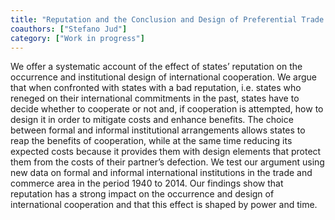 ```yaml
---
title: "Reputation and the Conclusion and Design of Preferential Trade Agreements"
coauthors: ["Stefano Jud"]
category: ["Work in progress"]
---
```

We offer a systematic account of the effect of states’ reputation on the occurrence and institutional design
of international cooperation. We argue that when confronted with states with a bad reputation, i.e. states
who reneged on their international commitments in the past, states have to decide whether to cooperate
or not and, if cooperation is attempted, how to design it in order to mitigate costs and enhance benefits.
The choice between formal and informal institutional arrangements allows states to reap the benefits of
cooperation, while at the same time reducing its expected costs because it provides them with design
elements that protect them from the costs of their partner’s defection. We test our argument using new
data on formal and informal international institutions in the trade and commerce area in the period 1940
to 2014. Our findings show that reputation has a strong impact on the occurrence and design of international
cooperation and that this effect is shaped by power and time.
